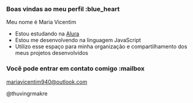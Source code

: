 ### Boas vindas ao meu perfil :blue_heart

Meu nome é Maria Vicentim

- Estou estudando na [Alura](https://www.alura.com.br)
- Estou me desenvolvendo na linguagem JavaScript
- Utilizo esse espaço para minha organização e compartilhamento dos meus projetos desenvolvidos

### Você pode entrar em contato comigo :mailbox

mariavicentim940@outlook.com

@thuvingrmakre


